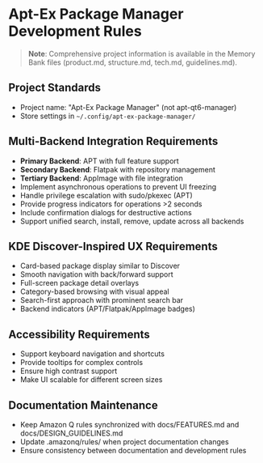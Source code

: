 # Apt-Ex Package Manager Development Rules

> **Note**: Comprehensive project information is available in the Memory Bank files (product.md, structure.md, tech.md, guidelines.md).

## Project Standards
- Project name: "Apt-Ex Package Manager" (not apt-qt6-manager)
- Store settings in `~/.config/apt-ex-package-manager/`

## Multi-Backend Integration Requirements
- **Primary Backend**: APT with full feature support
- **Secondary Backend**: Flatpak with repository management
- **Tertiary Backend**: AppImage with file integration
- Implement asynchronous operations to prevent UI freezing
- Handle privilege escalation with sudo/pkexec (APT)
- Provide progress indicators for operations >2 seconds
- Include confirmation dialogs for destructive actions
- Support unified search, install, remove, update across all backends

## KDE Discover-Inspired UX Requirements
- Card-based package display similar to Discover
- Smooth navigation with back/forward support
- Full-screen package detail overlays
- Category-based browsing with visual appeal
- Search-first approach with prominent search bar
- Backend indicators (APT/Flatpak/AppImage badges)

## Accessibility Requirements
- Support keyboard navigation and shortcuts
- Provide tooltips for complex controls
- Ensure high contrast support
- Make UI scalable for different screen sizes

## Documentation Maintenance
- Keep Amazon Q rules synchronized with docs/FEATURES.md and docs/DESIGN_GUIDELINES.md
- Update .amazonq/rules/ when project documentation changes
- Ensure consistency between documentation and development rules